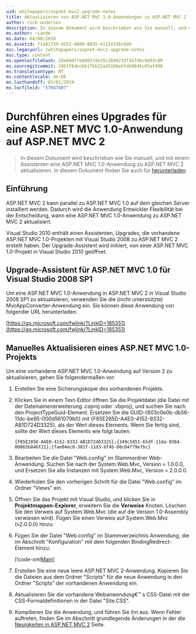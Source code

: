 ```yaml
---
uid: whitepapers/aspnet-mvc2-upgrade-notes
title: Aktualisieren von ASP.NET MVC 1.0-Anwendungen zu ASP.NET MVC 2 | Microsoft-Dokumentation
author: rick-anderson
description: In diesem Dokument wird beschrieben wie Sie manuell, und mit einem Assistenten eine ASP.NET MVC 1.0-Anwendung zu ASP.NET MVC 2 aktualisieren. In diesem Dokument finden Sie auch für d...
ms.author: riande
ms.date: 04/08/2010
ms.assetid: f1a01759-d251-4b09-8835-e112e336c6dd
msc.legacyurl: /whitepapers/aspnet-mvc2-upgrade-notes
msc.type: content
ms.openlocfilehash: 3de69df7e80037de35c2609232f4574bc9d03c80
ms.sourcegitcommit: 24b1f6decbb17bb22a45166e5fdb0845c65af498
ms.translationtype: MT
ms.contentlocale: de-DE
ms.lasthandoff: 03/01/2019
ms.locfileid: "57047407"
---
```

<a name="upgrading-an-aspnet-mvc-10-application-to-aspnet-mvc-2"></a>Durchführen eines Upgrades für eine ASP.NET MVC 1.0-Anwendung auf ASP.NET MVC 2
====================
> In diesem Dokument wird beschrieben wie Sie manuell, und mit einem Assistenten eine ASP.NET MVC 1.0-Anwendung zu ASP.NET MVC 2 aktualisieren. In diesem Dokument finden Sie auch für [herunterladen](https://download.microsoft.com/download/F/1/6/F16F9AF9-8EF4-4845-BC97-639791D5699C/MVC2-Upgrade-Notes.pdf)


## <a name="introduction"></a>Einführung

ASP.NET MVC 2 kann parallel zu ASP.NET MVC 1.0 auf dem gleichen Server installiert werden. Dadurch wird die Anwendung Entwickler Flexibilität bei der Entscheidung, wann eine ASP.NET MVC 1.0-Anwendung zu ASP.NET MVC 2 aktualisiert.

Visual Studio 2010 enthält einen Assistenten, Upgrades, die vorhandene ASP.NET MVC 1.0-Projekten mit Visual Studio 2008 zu ASP.NET MVC 2 erstellt haben. Der Upgrade-Assistent wird initiiert, von einer ASP.NET MVC 1.0-Projekt in Visual Studio 2010 geöffnet.

## <a name="upgrade-wizard-for-aspnet-mvc-10-on-visual-studio-2008-sp1"></a>Upgrade-Assistent für ASP.NET MVC 1.0 für Visual Studio 2008 SP1

Um eine ASP.NET MVC 1.0-Anwendung in ASP.NET MVC 2 in Visual Studio 2008 SP1 zu aktualisieren, verwenden Sie die (nicht unterstützte) MvcAppConverter-Anwendung ein. Sie können diese Anwendung von folgender URL herunterladen:

[https://go.microsoft.com/fwlink/?LinkID=185351](https://go.microsoft.com/fwlink/?LinkID=185351)

## <a name="manually-upgrading-an-aspnet-mvc-10-project"></a>Manuelles Aktualisieren eines ASP.NET MVC 1.0-Projekts

Um eine vorhandene ASP.NET MVC 1.0-Anwendung auf Version 2 zu aktualisieren, gehen Sie folgendermaßen vor:

1. Erstellen Sie eine Sicherungskopie des vorhandenen Projekts.
2. Klicken Sie in einem Text-Editor öffnen Sie die Projektdatei (die Datei mit der Dateinamenerweiterung .csproj oder .vbproj), und suchen Sie nach den ProjectTypeGuid-Element. Ersetzen Sie die GUID-{603c0e0b-db56-11dc-be95-000d561079b0} mit {F85E285D-A4E0-4152-9332-AB1D724D3325}, als der Wert dieses Elements. Wenn Sie fertig sind, sollte der Wert dieses Elements wie folgt lauten: 

    `{F85E285D-A4E0-4152-9332-AB1D724D3325};{349c5851-65df-11da-9384-00065b846f21};{fae04ec0-301f-11d3-bf4b-00c04f79efbc}`
3. Bearbeiten Sie die Datei "Web.config" im Stammordner Web-Anwendung. Suchen Sie nach der System.Web.Mvc, Version = 1.0.0.0, und Ersetzen Sie alle Instanzen mit System.Web.Mvc, Version = 2.0.0.0.
4. Wiederholen Sie den vorherigen Schritt für die Datei "Web.config" im Ordner "Views" ein.
5. Öffnen Sie das Projekt mit Visual Studio, und klicken Sie in **Projektmappen-Explorer**, erweitern Sie die **Verweise** Knoten. Löschen Sie den Verweis auf System.Web.Mvc (die auf die Version 1.0-Assembly verwiesen wird). Fügen Sie einen Verweis auf System.Web.Mvc (v2.0.0.0) hinzu.
6. Fügen Sie der Datei "Web.config" im Stammverzeichnis Anwendung, die im Abschnitt "Konfiguration" mit dem folgenden BindingRedirect-Element hinzu:   

    [!code-xml[Main](aspnet-mvc2-upgrade-notes/samples/sample1.xml)]
7. Erstellen Sie eine neue leere ASP.NET MVC 2-Anwendung. Kopieren Sie die Dateien aus dem Ordner "Scripts" für die neue Anwendung in den Ordner "Scripts" der vorhandenen Anwendung ein.
8. Aktualisieren Sie die vorhandene Webanwendung€™ s CSS-Datei mit der CSS-Formatdefinitionen in der Datei "Site.CSS".
9. Kompilieren Sie die Anwendung, und führen Sie ihn aus. Wenn Fehler auftreten, finden Sie im Abschnitt grundlegende Änderungen in der die [Neuigkeiten in ASP.NET MVC 2](https://go.microsoft.com/fwlink/?LinkID=185038) Seite.
